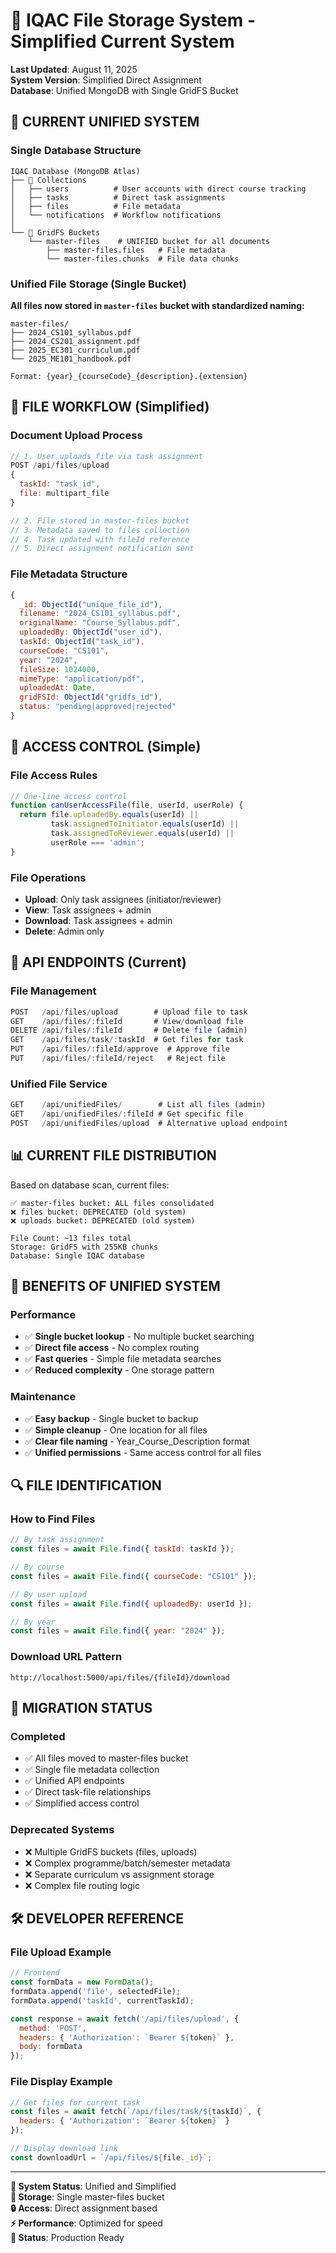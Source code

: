 # 📁 IQAC File Storage System - Simplified Current System

**Last Updated**: August 11, 2025  
**System Version**: Simplified Direct Assignment  
**Database**: Unified MongoDB with Single GridFS Bucket

## 🎯 **CURRENT UNIFIED SYSTEM**

### **Single Database Structure**
```
IQAC Database (MongoDB Atlas)
├── 📁 Collections
│   ├── users          # User accounts with direct course tracking
│   ├── tasks          # Direct task assignments
│   ├── files          # File metadata
│   └── notifications  # Workflow notifications
│
└── 📁 GridFS Buckets
    └── master-files    # UNIFIED bucket for all documents
        ├── master-files.files   # File metadata
        └── master-files.chunks  # File data chunks
```

### **Unified File Storage (Single Bucket)**

**All files now stored in `master-files` bucket with standardized naming:**
```
master-files/
├── 2024_CS101_syllabus.pdf
├── 2024_CS201_assignment.pdf  
├── 2025_EC301_curriculum.pdf
└── 2025_ME101_handbook.pdf

Format: {year}_{courseCode}_{description}.{extension}
```

## 🔄 **FILE WORKFLOW (Simplified)**

### **Document Upload Process**
```javascript
// 1. User uploads file via task assignment
POST /api/files/upload
{
  taskId: "task_id",
  file: multipart_file
}

// 2. File stored in master-files bucket
// 3. Metadata saved to files collection
// 4. Task updated with fileId reference
// 5. Direct assignment notification sent
```

### **File Metadata Structure**
```javascript
{
  _id: ObjectId("unique_file_id"),
  filename: "2024_CS101_syllabus.pdf",
  originalName: "Course_Syllabus.pdf",
  uploadedBy: ObjectId("user_id"),
  taskId: ObjectId("task_id"),
  courseCode: "CS101",
  year: "2024",
  fileSize: 1024000,
  mimeType: "application/pdf",
  uploadedAt: Date,
  gridFSId: ObjectId("gridfs_id"),
  status: "pending|approved|rejected"
}
```

## 🎯 **ACCESS CONTROL (Simple)**

### **File Access Rules**
```javascript
// One-line access control
function canUserAccessFile(file, userId, userRole) {
  return file.uploadedBy.equals(userId) || 
         task.assignedToInitiator.equals(userId) ||
         task.assignedToReviewer.equals(userId) ||
         userRole === 'admin';
}
```

### **File Operations**
- **Upload**: Only task assignees (initiator/reviewer)
- **View**: Task assignees + admin
- **Download**: Task assignees + admin  
- **Delete**: Admin only

## 🔧 **API ENDPOINTS (Current)**

### **File Management**
```javascript
POST   /api/files/upload        # Upload file to task
GET    /api/files/:fileId       # View/download file
DELETE /api/files/:fileId       # Delete file (admin)
GET    /api/files/task/:taskId  # Get files for task
PUT    /api/files/:fileId/approve  # Approve file
PUT    /api/files/:fileId/reject   # Reject file
```

### **Unified File Service**
```javascript
GET    /api/unifiedFiles/        # List all files (admin)
GET    /api/unifiedFiles/:fileId # Get specific file
POST   /api/unifiedFiles/upload  # Alternative upload endpoint
```

## 📊 **CURRENT FILE DISTRIBUTION**

Based on database scan, current files:
```
✅ master-files bucket: ALL files consolidated
❌ files bucket: DEPRECATED (old system)
❌ uploads bucket: DEPRECATED (old system)

File Count: ~13 files total
Storage: GridFS with 255KB chunks
Database: Single IQAC database
```

## 🚀 **BENEFITS OF UNIFIED SYSTEM**

### **Performance**
- ✅ **Single bucket lookup** - No multiple bucket searching
- ✅ **Direct file access** - No complex routing
- ✅ **Fast queries** - Simple file metadata searches
- ✅ **Reduced complexity** - One storage pattern

### **Maintenance**
- ✅ **Easy backup** - Single bucket to backup
- ✅ **Simple cleanup** - One location for all files
- ✅ **Clear file naming** - Year_Course_Description format
- ✅ **Unified permissions** - Same access control for all files

## 🔍 **FILE IDENTIFICATION**

### **How to Find Files**
```javascript
// By task assignment
const files = await File.find({ taskId: taskId });

// By course
const files = await File.find({ courseCode: "CS101" });

// By user upload
const files = await File.find({ uploadedBy: userId });

// By year
const files = await File.find({ year: "2024" });
```

### **Download URL Pattern**
```
http://localhost:5000/api/files/{fileId}/download
```

## 📝 **MIGRATION STATUS**

### **Completed**
- ✅ All files moved to master-files bucket
- ✅ Single file metadata collection
- ✅ Unified API endpoints
- ✅ Direct task-file relationships
- ✅ Simplified access control

### **Deprecated Systems**
- ❌ Multiple GridFS buckets (files, uploads)
- ❌ Complex programme/batch/semester metadata
- ❌ Separate curriculum vs assignment storage
- ❌ Complex file routing logic

## 🛠️ **DEVELOPER REFERENCE**

### **File Upload Example**
```javascript
// Frontend
const formData = new FormData();
formData.append('file', selectedFile);
formData.append('taskId', currentTaskId);

const response = await fetch('/api/files/upload', {
  method: 'POST',
  headers: { 'Authorization': `Bearer ${token}` },
  body: formData
});
```

### **File Display Example**
```javascript
// Get files for current task
const files = await fetch(`/api/files/task/${taskId}`, {
  headers: { 'Authorization': `Bearer ${token}` }
});

// Display download link
const downloadUrl = `/api/files/${file._id}`;
```

---

**🎯 System Status**: Unified and Simplified  
**📁 Storage**: Single master-files bucket  
**🔒 Access**: Direct assignment based  
**⚡ Performance**: Optimized for speed  
**🧪 Status**: Production Ready
